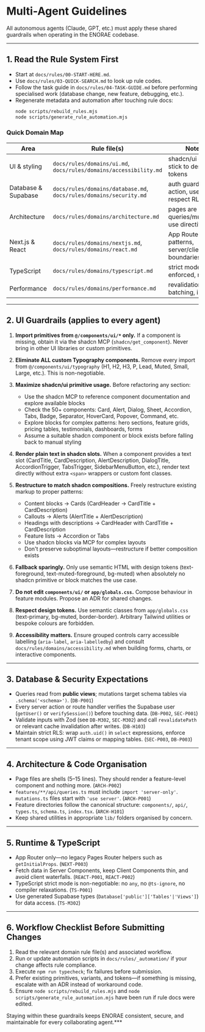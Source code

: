 # Multi-Agent Guidelines

All autonomous agents (Claude, GPT, etc.) must apply these shared guardrails when operating in the ENORAE codebase.

---

## 1. Read the Rule System First

- Start at `docs/rules/00-START-HERE.md`.
- Use `docs/rules/03-QUICK-SEARCH.md` to look up rule codes.
- Follow the task guide in `docs/rules/04-TASK-GUIDE.md` before performing specialised work (database change, new feature, debugging, etc.).
- Regenerate metadata and automation after touching rule docs:
  ```bash
  node scripts/rebuild_rules.mjs
  node scripts/generate_rule_automation.mjs
  ```

### Quick Domain Map

| Area | Rule file(s) | Notes |
| --- | --- | --- |
| UI & styling | `docs/rules/domains/ui.md`, `docs/rules/domains/accessibility.md` | shadcn/ui only, stick to design tokens |
| Database & Supabase | `docs/rules/domains/database.md`, `docs/rules/domains/security.md` | auth guard every action, use views, respect RLS |
| Architecture | `docs/rules/domains/architecture.md` | pages are shells; queries/mutations use directives |
| Next.js & React | `docs/rules/domains/nextjs.md`, `docs/rules/domains/react.md` | App Router patterns, server/client boundaries |
| TypeScript | `docs/rules/domains/typescript.md` | strict mode enforced, no `any` |
| Performance | `docs/rules/domains/performance.md` | revalidation, batching, indexes |

---

## 2. UI Guardrails (applies to every agent)

1. **Import primitives from `@/components/ui/*` only.** If a component is missing, obtain it via the shadcn MCP (`shadcn/get_component`). Never bring in other UI libraries or custom primitives.

2. **Eliminate ALL custom Typography components.** Remove every import from `@/components/ui/typography` (H1, H2, H3, P, Lead, Muted, Small, Large, etc.). This is non-negotiable.

3. **Maximize shadcn/ui primitive usage.** Before refactoring any section:
   - Use the shadcn MCP to reference component documentation and explore available blocks
   - Check the 50+ components: Card, Alert, Dialog, Sheet, Accordion, Tabs, Badge, Separator, HoverCard, Popover, Command, etc.
   - Explore blocks for complex patterns: hero sections, feature grids, pricing tables, testimonials, dashboards, forms
   - Assume a suitable shadcn component or block exists before falling back to manual styling

4. **Render plain text in shadcn slots.** When a component provides a text slot (CardTitle, CardDescription, AlertDescription, DialogTitle, AccordionTrigger, TabsTrigger, SidebarMenuButton, etc.), render text directly without extra `<span>` wrappers or custom font classes.

5. **Restructure to match shadcn compositions.** Freely restructure existing markup to proper patterns:
   - Content blocks → Cards (CardHeader → CardTitle + CardDescription)
   - Callouts → Alerts (AlertTitle + AlertDescription)
   - Headings with descriptions → CardHeader with CardTitle + CardDescription
   - Feature lists → Accordion or Tabs
   - Use shadcn blocks via MCP for complex layouts
   - Don't preserve suboptimal layouts—restructure if better composition exists

6. **Fallback sparingly.** Only use semantic HTML with design tokens (text-foreground, text-muted-foreground, bg-muted) when absolutely no shadcn primitive or block matches the use case.

7. **Do not edit `components/ui/` or `app/globals.css`.** Compose behaviour in feature modules. Propose an ADR for shared changes.

8. **Respect design tokens.** Use semantic classes from `app/globals.css` (text-primary, bg-muted, border-border). Arbitrary Tailwind utilities or bespoke colours are forbidden.

9. **Accessibility matters.** Ensure grouped controls carry accessible labelling (`aria-label`, `aria-labelledby`) and consult `docs/rules/domains/accessibility.md` when building forms, charts, or interactive components.

---

## 3. Database & Security Expectations

- Queries read from **public views**; mutations target schema tables via `.schema('<schema>')`. (`DB-P001`)
- Every server action or route handler verifies the Supabase user (`getUser()` or `verifySession()`) before touching data. (`DB-P002`, `SEC-P001`)
- Validate inputs with Zod (see `DB-M302`, `SEC-M302`) and call `revalidatePath` or relevant cache invalidation after writes. (`DB-H103`)
- Maintain strict RLS: wrap `auth.uid()` in `select` expressions, enforce tenant scope using JWT claims or mapping tables. (`SEC-P003`, `DB-P003`)

---

## 4. Architecture & Code Organisation

- Page files are shells (5–15 lines). They should render a feature-level component and nothing more. (`ARCH-P002`)
- `features/**/api/queries.ts` must include `import 'server-only'`. `mutations.ts` files start with `'use server'`. (`ARCH-P001`)
- Feature directories follow the canonical structure: `components/`, `api/`, `types.ts`, `schema.ts`, `index.tsx`. (`ARCH-H101`)
- Keep shared utilities in appropriate `lib/` folders organised by concern.

---

## 5. Runtime & TypeScript

- App Router only—no legacy Pages Router helpers such as `getInitialProps`. (`NEXT-P003`)
- Fetch data in Server Components, keep Client Components thin, and avoid client waterfalls. (`REACT-P001`, `REACT-P002`)
- TypeScript strict mode is non-negotiable: no `any`, no `@ts-ignore`, no compiler relaxations. (`TS-P001`)
- Use generated Supabase types (`Database['public']['Tables'|'Views']`) for data access. (`TS-M302`)

---

## 6. Workflow Checklist Before Submitting Changes

1. Read the relevant domain rule file(s) and associated workflow.
2. Run or update automation scripts in `docs/rules/_automation/` if your change affects rule compliance.
3. Execute `npm run typecheck`; fix failures before submission.
4. Prefer existing primitives, variants, and tokens—if something is missing, escalate with an ADR instead of workaround code.
5. Ensure `node scripts/rebuild_rules.mjs` and `node scripts/generate_rule_automation.mjs` have been run if rule docs were edited.

Staying within these guardrails keeps ENORAE consistent, secure, and maintainable for every collaborating agent.***
